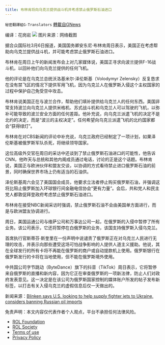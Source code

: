```yaml
---
title: 布林肯将向乌克兰提供战斗机并考虑禁止俄罗斯石油进口
---
```

`秘密翻譯組G-Translators` [轉載自GNews](https://gnews.org/zh-hans/2118647/)

编译：花岗岩
![](https://assets.gnews.org/wp-content/uploads/2022/03/1-71.jpg)
图片来源：网络截图

据合众国际社3月6日报道，美国国务卿安东尼·布林肯周日表示，美国正在考虑帮助向乌克兰提供战斗机，并可能考虑禁止俄罗斯石油进口。

布林肯在周日上午的新闻发布会上对几家媒体说，美国正寻求向波兰提供F-16战斗机，以回补他们向乌克兰提供的任何飞机。

他的评论是在乌克兰总统沃洛基米尔·泽伦斯基（Volodymyr Zelensky）反复恳求在没有禁飞区的情况下提供军用飞机，因为乌克兰人在俄罗斯入侵这个主权国家的过程中保护自己免受空中攻击。

布林肯说美国正在与波兰合作，帮助他们填补提供给乌克兰人的任何东西。美国非常支持波兰向乌克兰人提供米格机、苏式战斗机和乌克兰人可以驾驶的飞机，以弥补可能导致的波兰安全方面的任何差距。他补充说，向乌克兰派遣飞机的决定不是北约的决定，而是“波兰的主权决定”。任何希望向乌克兰派遣飞机的北约国家都会“获得绿灯”。

布林肯在对CBS新闻的评论中补充说，乌克兰政府已经制定了一项计划，如果泽伦斯基被俄罗斯军队杀死，将继续领导国家。

这位高级外交官在周日的采访中还谈到了禁止俄罗斯石油进口的可能性，他告诉CNN，他昨天与总统和其他内阁成员通过电话，讨论的正是这个话题。布林肯说，美国正与欧洲伙伴和盟友交谈，以协调的方式看待禁止进口俄罗斯石油的前景，同时确保世界市场上仍有适当的石油供。

泽伦斯基周六会见了美国国会成员，他要求立法者停止购买俄罗斯石油，并强调这将比阻止俄罗斯加入环球银行间金融电信协会“更有力量”。会后，共和党人和民主党人都敦促拜登政府考虑禁止俄罗斯石油进口。

布林肯在接受NBC新闻采访时强调，禁止俄罗斯石油不会由美国单方面进行，而是与欧洲盟友协调进行。

周日，美国运通公司与维萨公司和万事达公司一起，在俄罗斯的入侵中暂停了所有业务。该公司表示，它还将暂停在白俄罗斯的业务，该国支持俄罗斯入侵乌克兰。

首席执行官斯蒂芬·斯奎里在一份声明中说谴责了俄罗斯正在对乌克兰人民进行无理的攻击，并表示向那些遭受这场可怕战争影响的人提供人道主义援助。他说，其在全球发行的所有卡将不再能在俄罗斯的商户或自动提款机上使用。俄罗斯银行在俄罗斯发行的卡将在当地使用，但不能在俄罗斯境外使用。

中共国公司字节跳动（ByteDance）旗下的抖音（TikTok）周日表示，它将暂停来自俄罗斯的直播和新内容，因为它正在审查俄罗斯的一项新法律，防止人们对政府发表意见。这一决定是在该公司为俄罗斯国家控制的媒体账户所发的帖子发布新标签，以打击有关入侵乌克兰的虚假信息后仅一天做出的。

新闻来源：[Blinken says U.S. looking to help supply fighter jets to Ukraine, considers banning Russian oil imports](https://www.upi.com/Top_News/US/2022/03/06/blinken-says-us-supply-fighter-jets-ukraine-considers-banning-russian-oil/7121646587100/)

 

免责声明：本文内容仅代表作者个人观点，平台不承担任何法律风险。

- [ROL Foundation](https://rolfoundation.org/)
- [ROL Society](https://rolsociety.org/)
- [Terms of use](https://gnews.org/terms-of-use-3/)
- [Privacy Policy](https://gnews.org/privacy-policy/)
